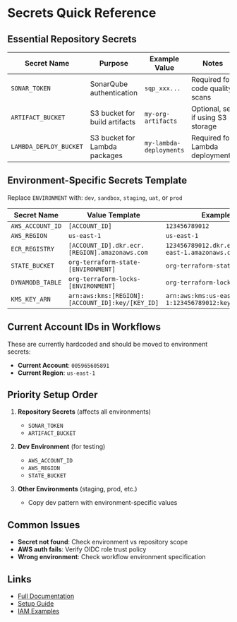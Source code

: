 # Secrets Quick Reference

## Essential Repository Secrets

| Secret Name | Purpose | Example Value | Notes |
|-------------|---------|---------------|-------|
| `SONAR_TOKEN` | SonarQube authentication | `sqp_xxx...` | Required for code quality scans |
| `ARTIFACT_BUCKET` | S3 bucket for build artifacts | `my-org-artifacts` | Optional, set if using S3 storage |
| `LAMBDA_DEPLOY_BUCKET` | S3 bucket for Lambda packages | `my-lambda-deployments` | Required for Lambda deployments |

## Environment-Specific Secrets Template

Replace `ENVIRONMENT` with: `dev`, `sandbox`, `staging`, `uat`, or `prod`

| Secret Name | Value Template | Example |
|-------------|----------------|---------|
| `AWS_ACCOUNT_ID` | `[ACCOUNT_ID]` | `123456789012` |
| `AWS_REGION` | `us-east-1` | `us-east-1` |
| `ECR_REGISTRY` | `[ACCOUNT_ID].dkr.ecr.[REGION].amazonaws.com` | `123456789012.dkr.ecr.us-east-1.amazonaws.com` |
| `STATE_BUCKET` | `org-terraform-state-[ENVIRONMENT]` | `org-terraform-state-dev` |
| `DYNAMODB_TABLE` | `org-terraform-locks-[ENVIRONMENT]` | `org-terraform-locks-dev` |
| `KMS_KEY_ARN` | `arn:aws:kms:[REGION]:[ACCOUNT_ID]:key/[KEY_ID]` | `arn:aws:kms:us-east-1:123456789012:key/abc123...` |

## Current Account IDs in Workflows

These are currently hardcoded and should be moved to environment secrets:

- **Current Account**: `005965605891`
- **Current Region**: `us-east-1`

## Priority Setup Order

1. **Repository Secrets** (affects all environments)
   - `SONAR_TOKEN`
   - `ARTIFACT_BUCKET`

2. **Dev Environment** (for testing)
   - `AWS_ACCOUNT_ID`
   - `AWS_REGION`
   - `STATE_BUCKET`

3. **Other Environments** (staging, prod, etc.)
   - Copy dev pattern with environment-specific values

## Common Issues

- **Secret not found**: Check environment vs repository scope
- **AWS auth fails**: Verify OIDC role trust policy
- **Wrong environment**: Check workflow environment specification

## Links

- [Full Documentation](./SECRETS-MANAGEMENT.md)
- [Setup Guide](./GITHUB-SECRETS-SETUP.md)
- [IAM Examples](../../github-actions/devsecops/iam-examples/)
